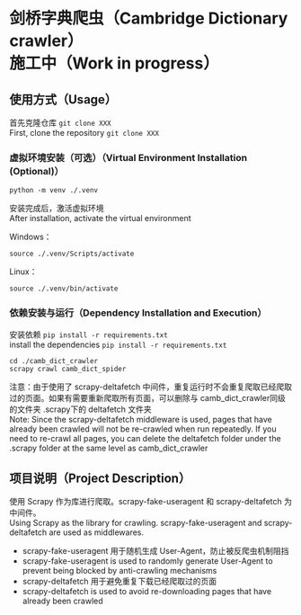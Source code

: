 # 剑桥字典爬虫（Cambridge Dictionary crawler）**施工中（Work in progress）**

## 使用方式（Usage）
首先克隆仓库 `git clone XXX`<br>
First, clone the repository `git clone XXX`<br>

### 虚拟环境安装（可选）（Virtual Environment Installation (Optional)）
```shell
python -m venv ./.venv
```
安装完成后，激活虚拟环境<br>
After installation, activate the virtual environment<br>

Windows：
```
source ./.venv/Scripts/activate 
```
Linux：
```shell
source ./.venv/bin/activate
```

### 依赖安装与运行（Dependency Installation and Execution）
安装依赖 `pip install -r requirements.txt`<br>
install the dependencies `pip install -r requirements.txt`<br>


```shell
cd ./camb_dict_crawler
scrapy crawl camb_dict_spider
```

注意：由于使用了 scrapy-deltafetch 中间件，重复运行时不会重复爬取已经爬取过的页面。如果有需要重新爬取所有页面，可以删除与 camb_dict_crawler同级的文件夹 .scrapy下的 deltafetch 文件夹<br>
Note: Since the scrapy-deltafetch middleware is used, pages that have already been crawled will not be re-crawled when run repeatedly. If you need to re-crawl all pages, you can delete the deltafetch folder under the .scrapy folder at the same level as camb_dict_crawler<br>

## 项目说明（Project Description）
使用 Scrapy 作为库进行爬取。scrapy-fake-useragent 和 scrapy-deltafetch 为中间件。<br>
Using Scrapy as the library for crawling. scrapy-fake-useragent and scrapy-deltafetch are used as middlewares.<br>
- scrapy-fake-useragent 用于随机生成 User-Agent，防止被反爬虫机制阻挡<br>
- scrapy-fake-useragent is used to randomly generate User-Agent to prevent being blocked by anti-crawling mechanisms<br>
- scrapy-deltafetch 用于避免重复下载已经爬取过的页面<br>
- scrapy-deltafetch is used to avoid re-downloading pages that have already been crawled<br>